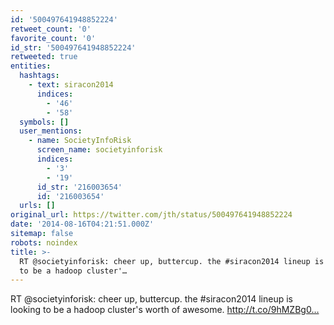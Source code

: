 ```yaml
---
id: '500497641948852224'
retweet_count: '0'
favorite_count: '0'
id_str: '500497641948852224'
retweeted: true
entities:
  hashtags:
    - text: siracon2014
      indices:
        - '46'
        - '58'
  symbols: []
  user_mentions:
    - name: SocietyInfoRisk
      screen_name: societyinforisk
      indices:
        - '3'
        - '19'
      id_str: '216003654'
      id: '216003654'
  urls: []
original_url: https://twitter.com/jth/status/500497641948852224
date: '2014-08-16T04:21:51.000Z'
sitemap: false
robots: noindex
title: >-
  RT @societyinforisk: cheer up, buttercup. the #siracon2014 lineup is looking
  to be a hadoop cluster'…
---
```


RT @societyinforisk: cheer up, buttercup. the #siracon2014 lineup is looking to be a hadoop cluster's worth of awesome. http://t.co/9hMZBg0…